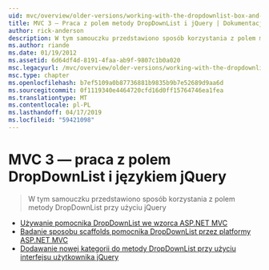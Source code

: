 ```yaml
---
uid: mvc/overview/older-versions/working-with-the-dropdownlist-box-and-jquery/index
title: MVC 3 — Praca z polem metody DropDownList i jQuery | Dokumentacja firmy Microsoft
author: rick-anderson
description: W tym samouczku przedstawiono sposób korzystania z polem metody DropDownList przy użyciu jQuery
ms.author: riande
ms.date: 01/19/2012
ms.assetid: 6d64df4d-8191-4faa-ab9f-9807c1b0a020
msc.legacyurl: /mvc/overview/older-versions/working-with-the-dropdownlist-box-and-jquery
msc.type: chapter
ms.openlocfilehash: b7ef5109a0b87736881b9835b9b7e52689d9aa6d
ms.sourcegitcommit: 0f1119340e4464720cfd16d0ff15764746ea1fea
ms.translationtype: MT
ms.contentlocale: pl-PL
ms.lasthandoff: 04/17/2019
ms.locfileid: "59421098"
---
```

# <a name="mvc-3---working-with-the-dropdownlist-box-and-jquery"></a>MVC 3 — praca z polem DropDownList i językiem jQuery

> W tym samouczku przedstawiono sposób korzystania z polem metody DropDownList przy użyciu jQuery


- [Używanie pomocnika DropDownList we wzorca ASP.NET MVC](using-the-dropdownlist-helper-with-aspnet-mvc.md)
- [Badanie sposobu scaffolds pomocnika DropDownList przez platformy ASP.NET MVC](examining-how-aspnet-mvc-scaffolds-the-dropdownlist-helper.md)
- [Dodawanie nowej kategorii do metody DropDownList przy użyciu interfejsu użytkownika jQuery](adding-a-new-category-to-the-dropdownlist-using-jquery-ui.md)
